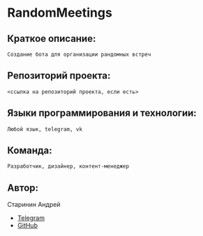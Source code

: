 # RandomMeetings

## Краткое описание:
`
Создание бота для организации рандомных встреч
`
## Репозиторий проекта:
`
<ссылка на репозиторий проекта, если есть>
`
## Языки программирования и технологии:
`
Любой язык, telegram, vk
`
## Команда:
`
Разработчик, дизайнер, контент-менеджер
`
## Автор:

Старинин Андрей
- [Telegram](https://t.me/anst_foto)
- [GitHub](https://github.com/anst-foto)
